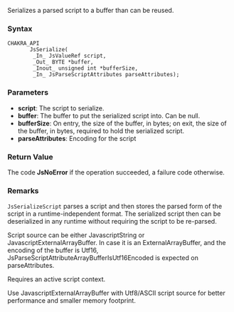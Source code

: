 Serializes a parsed script to a buffer than can be reused.
### Syntax 
```
CHAKRA_API
       JsSerialize(
        _In_ JsValueRef script,
        _Out_ BYTE *buffer,
        _Inout_ unsigned int *bufferSize,
        _In_ JsParseScriptAttributes parseAttributes);
```
### Parameters 
* __script__: The script to serialize.
* __buffer__: The buffer to put the serialized script into. Can be null.
* __bufferSize__: On entry, the size of the buffer, in bytes; on exit, the size of the buffer, in bytes, required to hold the serialized script.
* __parseAttributes__: Encoding for the script

### Return Value 
The code **JsNoError** if the operation succeeded, a failure code otherwise.
### Remarks 
`JsSerializeScript` parses a script and then stores the parsed form of the script in a
runtime-independent format. The serialized script then can be deserialized in any
runtime without requiring the script to be re-parsed.

Script source can be either JavascriptString or JavascriptExternalArrayBuffer.
In case it is an ExternalArrayBuffer, and the encoding of the buffer is Utf16,
JsParseScriptAttributeArrayBufferIsUtf16Encoded is expected on parseAttributes.

Requires an active script context.

Use JavascriptExternalArrayBuffer with Utf8/ASCII script source
for better performance and smaller memory footprint.